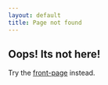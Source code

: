 ```yaml
---
layout: default
title: Page not found
---
```

## Oops! Its not here!

Try the [front-page](/) instead.
